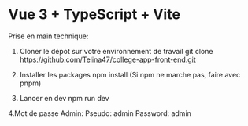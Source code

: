 # Vue 3 + TypeScript + Vite

Prise en main technique:
1. Cloner le dépot sur votre environnement de travail
   git clone https://github.com/Telina47/college-app-front-end.git

2. Installer les packages
   npm install
   (Si npm ne marche pas, faire avec pnpm)

3. Lancer en dev
   npm run dev

4.Mot de passe Admin:
Pseudo: admin
Password: admin
